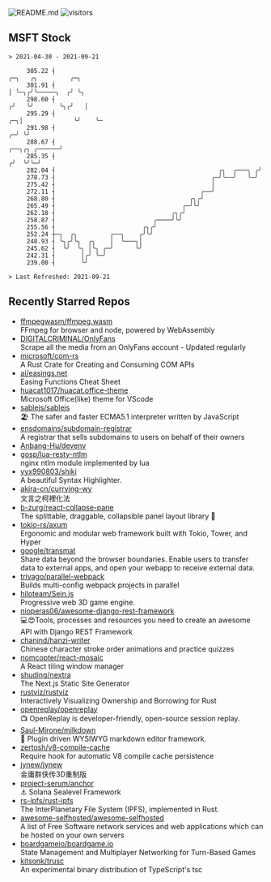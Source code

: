 ![README.md](https://github.com/Gerhut/Gerhut/workflows/README.md/badge.svg)
![visitors](https://visitors.vercel.app/Gerhut/Gerhut?token=8cf69d1f6813d272ef062726b6070c9be4ff72038cfe5a7ded7384a8da65d866)

## MSFT Stock

```
> 2021-04-30 - 2021-09-21

     305.22 ┤                                                                             ╭─╮   ╭╮         ╭─╮   
     301.91 ┤                                                                             │ ╰─╮╭╯╰─────╮  ╭╯ ╰╮  
     298.60 ┤                                                                            ╭╯   ╰╯       ╰╮╭╯   │  
     295.29 ┤                                                                         ╭─╮│              ╰╯    ╰─ 
     291.98 ┤                                                                       ╭─╯ ╰╯                       
     288.67 ┤                                                         ╭──╮╭╮ ╭──────╯                            
     285.35 ┤                                                        ╭╯  ╰╯╰─╯                                   
     282.04 ┤                                             ╭╮  ╭───╮ ╭╯                                           
     278.73 ┤                                           ╭─╯╰──╯   ╰─╯                                            
     275.42 ┤                                           │                                                        
     272.11 ┤                                        ╭──╯                                                        
     268.80 ┤                                     ╭╮╭╯                                                           
     265.49 ┤                                   ╭─╯╰╯                                                            
     262.18 ┤                                ╭╮╭╯                                                                
     258.87 ┤                           ╭────╯╰╯                                                                 
     255.56 ┤                        ╭╮╭╯                                                                        
     252.24 ┼─╮  ╭╮         ╭──╮    ╭╯╰╯                                                                         
     248.93 ┤ ╰╮╭╯╰╮  ╭╮    │  ╰───╮│                                                                            
     245.62 ┤  ╰╯  ╰╮ │╰╮ ╭─╯      ╰╯                                                                            
     242.31 ┤       │╭╯ ╰─╯                                                                                      
     239.00 ┤       ╰╯                                                                                           

> Last Refreshed: 2021-09-21
```

## Recently Starred Repos

- [ffmpegwasm/ffmpeg.wasm](https://github.com/ffmpegwasm/ffmpeg.wasm)  
  FFmpeg for browser and node, powered by WebAssembly
- [DIGITALCRIMINAL/OnlyFans](https://github.com/DIGITALCRIMINAL/OnlyFans)  
  Scrape all the media from an OnlyFans account - Updated regularly
- [microsoft/com-rs](https://github.com/microsoft/com-rs)  
  A Rust Crate for Creating and Consuming COM APIs
- [ai/easings.net](https://github.com/ai/easings.net)  
  Easing Functions Cheat Sheet
- [huacat1017/huacat.office-theme](https://github.com/huacat1017/huacat.office-theme)  
  Microsoft Office(like) theme for VScode
- [sablejs/sablejs](https://github.com/sablejs/sablejs)  
  🏖️ The safer and faster ECMA5.1 interpreter written by JavaScript
- [ensdomains/subdomain-registrar](https://github.com/ensdomains/subdomain-registrar)  
  A registrar that sells subdomains to users on behalf of their owners
- [Anbang-Hu/devenv](https://github.com/Anbang-Hu/devenv)  
- [gosp/lua-resty-ntlm](https://github.com/gosp/lua-resty-ntlm)  
  nginx ntlm module implemented by lua
- [yyx990803/shiki](https://github.com/yyx990803/shiki)  
  A beautiful Syntax Highlighter.
- [akira-cn/currying-wy](https://github.com/akira-cn/currying-wy)  
  文言之柯裡化法
- [b-zurg/react-collapse-pane](https://github.com/b-zurg/react-collapse-pane)  
  The splittable, draggable, collapsible panel layout library 🎉
- [tokio-rs/axum](https://github.com/tokio-rs/axum)  
  Ergonomic and modular web framework built with Tokio, Tower, and Hyper
- [google/transmat](https://github.com/google/transmat)  
  Share data beyond the browser boundaries. Enable users to transfer data to external apps, and open your webapp to receive external data.
- [trivago/parallel-webpack](https://github.com/trivago/parallel-webpack)  
  Builds multi-config webpack projects in parallel
- [hiloteam/Sein.js](https://github.com/hiloteam/Sein.js)  
  Progressive web 3D game engine.
- [nioperas06/awesome-django-rest-framework](https://github.com/nioperas06/awesome-django-rest-framework)  
   💻😍Tools, processes and resources you need to create an awesome API with Django REST Framework
- [chanind/hanzi-writer](https://github.com/chanind/hanzi-writer)  
  Chinese character stroke order animations and practice quizzes
- [nomcopter/react-mosaic](https://github.com/nomcopter/react-mosaic)  
  A React tiling window manager
- [shuding/nextra](https://github.com/shuding/nextra)  
  The Next.js Static Site Generator
- [rustviz/rustviz](https://github.com/rustviz/rustviz)  
  Interactively Visualizing Ownership and Borrowing for Rust
- [openreplay/openreplay](https://github.com/openreplay/openreplay)  
  :tv: OpenReplay is developer-friendly, open-source session replay.
- [Saul-Mirone/milkdown](https://github.com/Saul-Mirone/milkdown)  
  🍼 Plugin driven WYSIWYG  markdown editor framework.
- [zertosh/v8-compile-cache](https://github.com/zertosh/v8-compile-cache)  
  Require hook for automatic V8 compile cache persistence
- [jynew/jynew](https://github.com/jynew/jynew)  
  金庸群侠传3D重制版
- [project-serum/anchor](https://github.com/project-serum/anchor)  
  ⚓ Solana Sealevel Framework
- [rs-ipfs/rust-ipfs](https://github.com/rs-ipfs/rust-ipfs)  
  The InterPlanetary File System (IPFS), implemented in Rust.
- [awesome-selfhosted/awesome-selfhosted](https://github.com/awesome-selfhosted/awesome-selfhosted)  
  A list of Free Software network services and web applications which can be hosted on your own servers
- [boardgameio/boardgame.io](https://github.com/boardgameio/boardgame.io)  
  State Management and Multiplayer Networking for Turn-Based Games
- [kitsonk/trusc](https://github.com/kitsonk/trusc)  
  An experimental binary distribution of TypeScript's tsc
